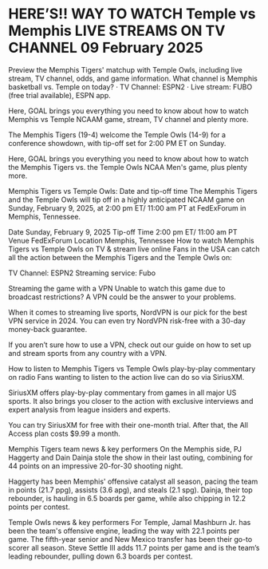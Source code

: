 # HERE’S!! WAY TO WATCH Temple vs Memphis LIVE STREAMS ON TV CHANNEL 09 February 2025

Preview the Memphis Tigers' matchup with Temple Owls, including live stream, TV channel, odds, and game information. What channel is Memphis basketball vs. Temple on today? · TV Channel: ESPN2 · Live stream: FUBO (free trial available), ESPN app.

Here, GOAL brings you everything you need to know about how to watch Memphis vs Temple NCAAM game, stream, TV channel and plenty more.

The Memphis Tigers (19-4) welcome the Temple Owls (14-9) for a conference showdown, with tip-off set for 2:00 PM ET on Sunday.

Here, GOAL brings you everything you need to know about how to watch the Memphis Tigers vs. the Temple Owls NCAA Men's game, plus plenty more.

Memphis Tigers vs Temple Owls: Date and tip-off time
The Memphis Tigers and the Temple Owls will tip off in a highly anticipated NCAAM game on Sunday, February 9, 2025, at 2:00 pm ET/ 11:00 am PT at FedExForum in Memphis, Tennessee.

Date	Sunday, February 9, 2025
Tip-off Time	2:00 pm ET/ 11:00 am PT
Venue	FedExForum
Location	Memphis, Tennessee
How to watch Memphis Tigers vs Temple Owls on TV & stream live online
Fans in the USA can catch all the action between the Memphis Tigers and the Temple Owls on:

TV Channel: ESPN2
Streaming service: Fubo

Streaming the game with a VPN
Unable to watch this game due to broadcast restrictions? A VPN could be the answer to your problems.

When it comes to streaming live sports, NordVPN is our pick for the best VPN service in 2024. You can even try NordVPN risk-free with a 30-day money-back guarantee.

If you aren’t sure how to use a VPN, check out our guide on how to set up and stream sports from any country with a VPN.

How to listen to Memphis Tigers vs Temple Owls play-by-play commentary on radio
Fans wanting to listen to the action live can do so via SiriusXM. 

SiriusXM offers play-by-play commentary from games in all major US sports. It also brings you closer to the action with exclusive interviews and expert analysis from league insiders and experts.

You can try SiriusXM for free with their one-month trial. After that, the All Access plan costs $9.99 a month. 

Memphis Tigers team news & key performers
On the Memphis side, PJ Haggerty and Dain Dainja stole the show in their last outing, combining for 44 points on an impressive 20-for-30 shooting night.

Haggerty has been Memphis' offensive catalyst all season, pacing the team in points (21.7 ppg), assists (3.6 apg), and steals (2.1 spg). Dainja, their top rebounder, is hauling in 6.5 boards per game, while also chipping in 12.2 points per contest.

Temple Owls news & key performers
For Temple, Jamal Mashburn Jr. has been the team's offensive engine, leading the way with 22.1 points per game. The fifth-year senior and New Mexico transfer has been their go-to scorer all season. Steve Settle III adds 11.7 points per game and is the team’s leading rebounder, pulling down 6.3 boards per contest.
